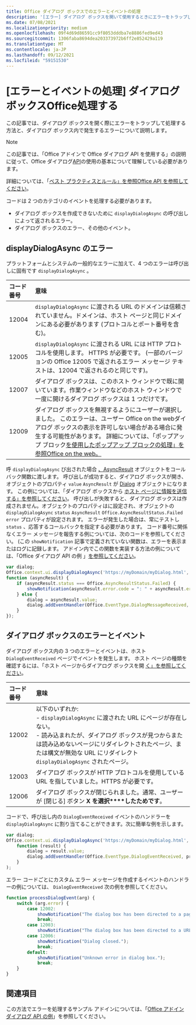 ```yaml
---
title: Office ダイアログ ボックスでのエラーとイベントの処理
description: '[エラー] ダイアログ ボックスを開いて使用するときにエラーをトラップして処理するOffice説明します。'
ms.date: 07/08/2021
ms.localizationpriority: medium
ms.openlocfilehash: 09f4d69d86591cc9f8053dddba7e8886fed9ed43
ms.sourcegitcommit: 1306faba8694dea203373972b6ff2e852429a119
ms.translationtype: MT
ms.contentlocale: ja-JP
ms.lasthandoff: 09/12/2021
ms.locfileid: "59151530"
---
```

# <a name="handle-errors-and-events-in-the-office-dialog-box"></a>[エラーとイベントの処理] ダイアログ ボックスOffice処理する

この記事では、ダイアログ ボックスを開く際にエラーをトラップして処理する方法と、ダイアログ ボックス内で発生するエラーについて説明します。

> [!NOTE]
> この記事では、「Office アドインで Office ダイアログ API を使用する」の説明に従って、Office ダイアログ[API](dialog-api-in-office-add-ins.md)の使用の基本について理解している必要があります。
> 
> 詳細については、「[ベスト プラクティスとルール」を参照Office API を参照してください](dialog-best-practices.md)。

コードは 2 つのカテゴリのイベントを処理する必要があります。

- ダイアログ ボックスを作成できないために `displayDialogAsync` の呼び出しによって返されるエラー。
- ダイアログ ボックスのエラー、その他のイベント。

## <a name="errors-from-displaydialogasync"></a>displayDialogAsync のエラー

プラットフォームとシステムの一般的なエラーに加えて、4 つのエラーは呼び出しに固有です `displayDialogAsync` 。

|コード番号|意味|
|:-----|:-----|
|12004|`displayDialogAsync` に渡される URL のドメインは信頼されていません。ドメインは、ホスト ページと同じドメインにある必要があります (プロトコルとポート番号を含む)。|
|12005|`displayDialogAsync` に渡される URL には HTTP プロトコルを使用します。 HTTPS が必要です。 (一部のバージョンの Office 12005 で返されるエラー メッセージ テキストは、12004 で返されるのと同じです)。|
|<span id="12007">12007</span><!-- The span is needed because office-js-helpers has an error message that links to this table row. -->|ダイアログ ボックスは、このホスト ウィンドウで既に開いています。作業ウィンドウなどのホスト ウィンドウで一度に開けるダイアログ ボックスは 1 つだけです。|
|12009|ダイアログ ボックスを無視するようにユーザーが選択しました。 このエラーは、ユーザー Office on the webダイアログ ボックスの表示を許可しない場合がある場合に発生する可能性があります。 詳細については、「ポップアップ ブロック[を使用したポップアップ ブロックの処理」を参照Office on the web。](dialog-best-practices.md#handle-pop-up-blockers-with-office-on-the-web)|

呼 `displayDialogAsync` び出された場合 [、AsyncResult](/javascript/api/office/office.asyncresult) オブジェクトをコールバック関数に渡します。 呼び出しが成功すると、ダイアログ ボックスが開き、オブジェクトのプロパティ `value` `AsyncResult` が [Dialog](/javascript/api/office/office.dialog) オブジェクトになります。 この例については、「ダイアログ ボックスから [ホスト ページに情報を送信する」を参照してください](dialog-api-in-office-add-ins.md#send-information-from-the-dialog-box-to-the-host-page)。 呼び出しが失敗すると、ダイアログ ボックスは作成されません。オブジェクトのプロパティはに設定され、オブジェクトの `displayDialogAsync` `status` `AsyncResult` `Office.AsyncResultStatus.Failed` `error` プロパティが設定されます。 エラーが発生した場合は、常にテストし `status` 、応答するコールバックを指定する必要があります。 コード番号に関係なくエラー メッセージを報告する例については、次のコードを参照してください。 (この `showNotification` 記事で定義されていない関数は、エラーを表示またはログに記録します。 アドイン内でこの関数を実装する方法の例については、「Office ダイアログ API の例 」[を参照してください](https://github.com/OfficeDev/Office-Add-in-Dialog-API-Simple-Example)。

```js
var dialog;
Office.context.ui.displayDialogAsync('https://myDomain/myDialog.html',
function (asyncResult) {
    if (asyncResult.status === Office.AsyncResultStatus.Failed) {
        showNotification(asyncResult.error.code = ": " + asyncResult.error.message);
    } else {
        dialog = asyncResult.value;
        dialog.addEventHandler(Office.EventType.DialogMessageReceived, processMessage);
    }
});
```

## <a name="errors-and-events-in-the-dialog-box"></a>ダイアログ ボックスのエラーとイベント

ダイアログ ボックス内の 3 つのエラーとイベントは、ホスト `DialogEventReceived` ページでイベントを発生します。 ホスト ページの種類を確認するには、「ホスト ページからダイアログ ボックスを開 [く」を参照してください](dialog-api-in-office-add-ins.md#open-a-dialog-box-from-a-host-page)。

|コード番号|意味|
|:-----|:-----|
|12002|以下のいずれか:<br> - `displayDialogAsync` に渡された URL にページが存在しない。<br> - 読み込まれたが、ダイアログ ボックスが見つからまたは読み込めないページにリダイレクトされたページ、または構文が無効な URL にリダイレクト `displayDialogAsync` されたページ。|
|12003|ダイアログ ボックスが HTTP プロトコルを使用している URL を指していました。HTTPS が必要です。|
|12006|ダイアログ ボックスが閉じられました。通常、ユーザーが [閉じる] ボタン **X を選択****したためです**。|

コードで、呼び出し内の `DialogEventReceived` イベントのハンドラーを `displayDialogAsync` に割り当てることができます。次に簡単な例を示します。

```js
var dialog;
Office.context.ui.displayDialogAsync('https://myDomain/myDialog.html',
    function (result) {
        dialog = result.value;
        dialog.addEventHandler(Office.EventType.DialogEventReceived, processDialogEvent);
    }
);
```

エラー コードごとにカスタム エラー メッセージを作成するイベントのハンドラーの例については、 `DialogEventReceived` 次の例を参照してください。

```js
function processDialogEvent(arg) {
    switch (arg.error) {
        case 12002:
            showNotification("The dialog box has been directed to a page that it cannot find or load, or the URL syntax is invalid.");
            break;
        case 12003:
            showNotification("The dialog box has been directed to a URL with the HTTP protocol. HTTPS is required.");            break;
        case 12006:
            showNotification("Dialog closed.");
            break;
        default:
            showNotification("Unknown error in dialog box.");
            break;
    }
}
```

## <a name="see-also"></a>関連項目

この方法でエラーを処理するサンプル アドインについては、「[Office アドイン ダイアログ API の例](https://github.com/OfficeDev/Office-Add-in-Dialog-API-Simple-Example)」を参照してください。

